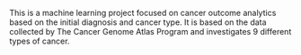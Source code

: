 This is a machine learning project focused on cancer outcome analytics based on the initial diagnosis and cancer type. It is based on the data collected by The Cancer Genome Atlas Program and investigates 9 different types of cancer.